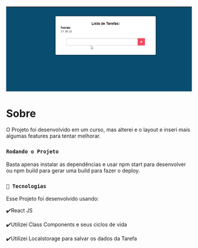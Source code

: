 ![Demo](public/demo.gif)

# Sobre

O Projeto foi desenvolvido em um curso, mas alterei e o layout e inseri mais algumas features para tentar melhorar.

### `Rodando o Projeto `

Basta apenas instalar as dependências e usar npm start para desenvolver ou npm build para gerar uma build para fazer o deploy.

### `🚀 Tecnologias `

Esse Projeto foi desenvolvido usando:

✔️React JS

✔️Utilizei Class Components e seus ciclos de vida

✔️Utilizei Localstorage para salvar os dados da Tarefa
